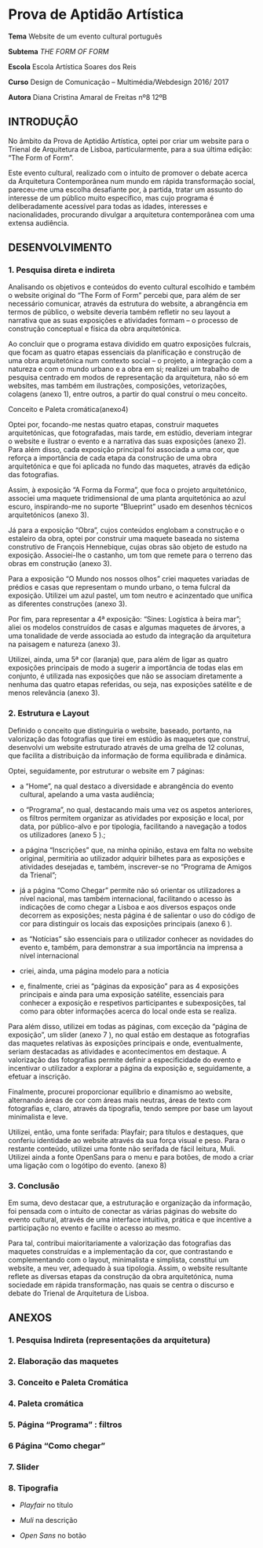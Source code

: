# Prova de Aptidão Artística

<strong>Tema</strong> Website de um evento cultural português

<strong>Subtema</strong> *THE FORM OF FORM*

<strong>Escola</strong> Escola Artística Soares dos Reis

<strong>Curso</strong> Design de Comunicação – Multimédia/Webdesign 2016/ 2017

<strong>Autora</strong> Diana Cristina Amaral de Freitas nº8 12ºB


## INTRODUÇÃO

No âmbito da Prova de Aptidão Artística, optei por criar um website para o Trienal de
Arquitetura de Lisboa, particularmente, para a sua última edição: “The Form of Form”.

Este evento cultural, realizado com o intuito de promover o debate acerca da Arquitetura
Contemporânea num mundo em rápida transformação social, pareceu-me uma escolha
desafiante por, à partida, tratar um assunto do interesse de um público muito específico,
mas cujo programa é deliberadamente acessível para todas as idades, interesses e
nacionalidades, procurando divulgar a arquitetura contemporânea com uma extensa
audiência.

## DESENVOLVIMENTO

### 1. Pesquisa direta e indireta

Analisando os objetivos e conteúdos do evento cultural escolhido e também o website
original do “The Form of Form” percebi que, para além de ser necessário comunicar,
através da estrutura do website, a abrangência em termos de público, o website deveria
também refletir no seu layout a narrativa que as suas exposições e atividades formam – o
processo de construção conceptual e física da obra arquitetónica.

Ao concluir que o programa estava dividido em quatro exposições fulcrais, que focam as
quatro etapas essenciais da planificação e construção de uma obra arquitetónica num
contexto social – o projeto, a integração com a natureza e com o mundo urbano e a obra
em si; realizei um trabalho de pesquisa centrado em modos de representação da
arquitetura, não só em websites, mas também em ilustrações, composições, vetorizações,
colagens (anexo 1), entre outros, a partir do qual construí o meu conceito.

Conceito e Paleta cromática(anexo4)

Optei por, focando-me nestas quatro etapas, construir maquetes arquitetónicas, que
fotografadas, mais tarde, em estúdio, deveriam integrar o website e ilustrar o evento e a
narrativa das suas exposições (anexo 2). Para além disso, cada exposição principal foi
associada a uma cor, que reforça a importância de cada etapa da construção de uma
obra arquitetónica e que foi aplicada no fundo das maquetes, através da edição das
fotografias.

Assim, à exposição “A Forma da Forma”, que foca o projeto arquitetónico, associei uma
maquete tridimensional de uma planta arquitetónica ao azul escuro, inspirando-me no
suporte “Blueprint” usado em desenhos técnicos arquitetónicos (anexo 3).


Já para a exposição “Obra”, cujos conteúdos englobam a construção e o estaleiro da
obra, optei por construir uma maquete baseada no sistema construtivo de François
Hennebique, cujas obras são objeto de estudo na exposição. Associei-lhe o castanho, um
tom que remete para o terreno das obras em construção (anexo 3).

Para a exposição “O Mundo nos nossos olhos” criei maquetes variadas de prédios e
casas que representam o mundo urbano, o tema fulcral da exposição. Utilizei um azul
pastel, um tom neutro e acinzentado que unifica as diferentes construções (anexo 3).

Por fim, para representar a 4ª exposição: “Sines: Logística à beira mar”; aliei os modelos
construídos de casas e algumas maquetes de árvores, a uma tonalidade de verde
associada ao estudo da integração da arquitetura na paisagem e natureza (anexo 3).

Utilizei, ainda, uma 5ª cor (laranja) que, para além de ligar as quatro exposições principais
de modo a sugerir a importância de todas elas em conjunto, é utilizada nas exposições
que não se associam diretamente a nenhuma das quatro etapas referidas, ou seja, nas
exposições satélite e de menos relevância (anexo 3).

### 2. Estrutura e Layout

Definido o conceito que distinguiria o website, baseado, portanto, na valorização das
fotografias que tirei em estúdio às maquetes que construí, desenvolvi um website
estruturado através de uma grelha de 12 colunas, que facilita a distribuição da informação
de forma equilibrada e dinâmica.

Optei, seguidamente, por estruturar o website em 7 páginas:

- a “Home”, na qual destaco a diversidade e abrangência do evento cultural, apelando a
    uma vasta audiência;
- o “Programa”, no qual, destacando mais uma vez os aspetos anteriores, os filtros
    permitem organizar as atividades por exposição e local, por data, por público-alvo e
    por tipologia, facilitando a navegação a todos os utilizadores (anexo 5 ).;
- a página “Inscrições” que, na minha opinião, estava em falta no website original,
    permitiria ao utilizador adquirir bilhetes para as exposições e atividades desejadas e,
    também, inscrever-se no “Programa de Amigos da Trienal”;
- já a página “Como Chegar” permite não só orientar os utilizadores a nível nacional,
    mas também internacional, facilitando o acesso às indicações de como chegar a
    Lisboa e aos diversos espaços onde decorrem as exposições; nesta página é de
    salientar o uso do código de cor para distinguir os locais das exposições principais
    (anexo 6 ).


- as “Notícias” são essenciais para o utilizador conhecer as novidades do evento e,
    também, para demonstrar a sua importância na imprensa a nível internacional
- criei, ainda, uma página modelo para a notícia
- e, finalmente, criei as “páginas da exposição” para as 4 exposições principais e ainda
    para uma exposição satélite, essenciais para conhecer a exposição e respetivos
    participantes e subexposições, tal como para obter informações acerca do local onde
    esta se realiza.

Para além disso, utilizei em todas as páginas, com exceção da “página de exposição”, um
slider (anexo 7 ), no qual estão em destaque as fotografias das maquetes relativas às
exposições principais e onde, eventualmente, seriam destacadas as atividades e
acontecimentos em destaque. A valorização das fotografias permite definir a
especificidade do evento e incentivar o utilizador a explorar a página da exposição e,
seguidamente, a efetuar a inscrição.

Finalmente, procurei proporcionar equilíbrio e dinamismo ao website, alternando áreas de
cor com áreas mais neutras, áreas de texto com fotografias e, claro, através da tipografia,
tendo sempre por base um layout minimalista e leve.

Utilizei, então, uma fonte serifada: Playfair; para títulos e destaques, que conferiu
identidade ao website através da sua força visual e peso. Para o restante conteúdo,
utilizei uma fonte não serifada de fácil leitura, Muli. Utilizei ainda a fonte OpenSans para o
menu e para botões, de modo a criar uma ligação com o logótipo do evento. (anexo 8)

### 3. Conclusão

Em suma, devo destacar que, a estruturação e organização da informação, foi pensada
com o intuito de conectar as várias páginas do website do evento cultural, através de uma
interface intuitiva, prática e que incentive a participação no evento e facilite o acesso ao
mesmo.

Para tal, contribui maioritariamente a valorização das fotografias das maquetes
construídas e a implementação da cor, que contrastando e complementando com o
layout, minimalista e simplista, constitui um website, a meu ver, adequado à sua tipologia.
Assim, o website resultante reflete as diversas etapas da construção da obra
arquitetónica, numa sociedade em rápida transformação, nas quais se centra o discurso e
debate do Trienal de Arquitetura de Lisboa.

## ANEXOS

### 1. Pesquisa Indireta (representações da arquitetura)

### 2. Elaboração das maquetes

### 3. Conceito e Paleta Cromática

### 4. Paleta cromática

### 5. Página **“Programa” : filtros**

### 6 Página “Como chegar”

### 7. Slider

### 8. Tipografia

- *Playfair* no título

- *Muli* na descrição

- *Open Sans* no botão


